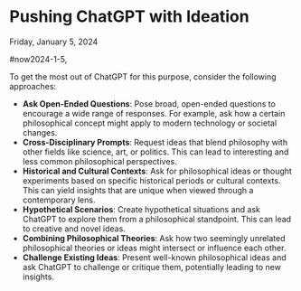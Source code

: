# Pushing ChatGPT with Ideation

Friday, January 5, 2024

#now2024-1-5, 

To get the most out of ChatGPT for this purpose, consider the following approaches:

- **Ask Open-Ended Questions**: Pose broad, open-ended questions to encourage a wide range of responses. For example, ask how a certain philosophical concept might apply to modern technology or societal changes.
- **Cross-Disciplinary Prompts**: Request ideas that blend philosophy with other fields like science, art, or politics. This can lead to interesting and less common philosophical perspectives.
- **Historical and Cultural Contexts**: Ask for philosophical ideas or thought experiments based on specific historical periods or cultural contexts. This can yield insights that are unique when viewed through a contemporary lens.
- **Hypothetical Scenarios**: Create hypothetical situations and ask ChatGPT to explore them from a philosophical standpoint. This can lead to creative and novel ideas.
- **Combining Philosophical Theories**: Ask how two seemingly unrelated philosophical theories or ideas might intersect or influence each other.
- **Challenge Existing Ideas**: Present well-known philosophical ideas and ask ChatGPT to challenge or critique them, potentially leading to new insights.